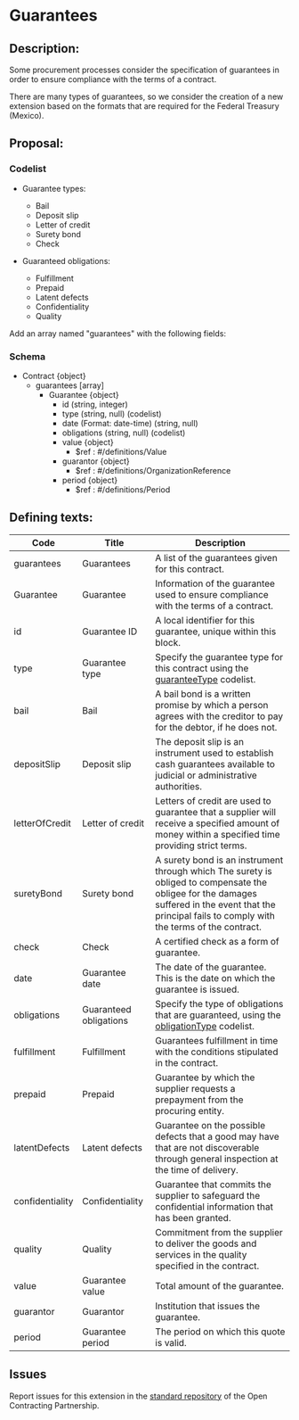 # Guarantees
## Description:

Some procurement processes consider the specification of guarantees in order to ensure compliance with the terms of a contract.

There are many types of guarantees, so we consider the creation of a new extension based on the formats that are required for the Federal Treasury (Mexico).

## Proposal:

### Codelist

  - Guarantee types:
    - Bail
    - Deposit slip
    - Letter of credit
    - Surety bond
    - Check

  - Guaranteed obligations:
    - Fulfillment
    - Prepaid
    - Latent defects
    - Confidentiality
    - Quality

Add an array named "guarantees" with the following fields:

### Schema
  - Contract {object}
    - guarantees [array]
      - Guarantee {object}
        - id (string, integer)
        - type (string, null) (codelist)
        - date (Format: date-time) (string, null)
        - obligations (string, null) (codelist)
        - value {object}  
          - $ref : #/definitions/Value
        - guarantor  {object}
          - $ref : #/definitions/OrganizationReference
        - period {object}
          - $ref : #/definitions/Period

## Defining texts:


**Code** | **Title** | **Description**
--|--|--
guarantees | Guarantees | A list of the guarantees given for this contract.
Guarantee | Guarantee | Information of the guarantee used to ensure compliance with the terms of a contract.
id | Guarantee ID | A local identifier for this guarantee, unique within this block.
type | Guarantee type | Specify the guarantee type for this contract using the [guaranteeType](https://github.com/INAImexico/ocds_guarantees_extension/blob/master/codelists/guaranteeType.csv) codelist.
bail | Bail | A bail bond is a written promise by which a person agrees with the creditor to pay for the debtor, if he does not.
depositSlip | Deposit slip | The deposit slip is an instrument used to establish cash guarantees available to judicial or administrative authorities.
letterOfCredit | Letter of credit | Letters of credit are used to guarantee that a supplier will receive a specified amount of money within a specified time providing strict terms.
suretyBond | Surety bond | A surety bond is an instrument through which The surety is obliged to compensate the obligee for the damages suffered in the event that the principal fails to comply with the terms of the contract.
check | Check | A certified check as a form of guarantee.
date | Guarantee date | The date of the guarantee. This is the date on which the guarantee is issued.
obligations | Guaranteed obligations | Specify the type of obligations that are guaranteed, using the [obligationType](https://github.com/INAImexico/ocds_guarantees_extension/blob/master/codelists/guaranteedObligations.csv) codelist.
fulfillment | Fulfillment | Guarantees fulfillment in time with the conditions stipulated in the contract.
prepaid | Prepaid | Guarantee by which the supplier requests a prepayment from the procuring entity.
latentDefects | Latent defects | Guarantee on the possible defects that a good may have that are not discoverable through general inspection at the time of delivery.
confidentiality | Confidentiality | Guarantee that commits the supplier to safeguard the confidential information that has been granted.
quality | Quality | Commitment from the supplier to deliver the goods and services in the quality specified in the contract.
value | Guarantee value | Total amount of the guarantee.
guarantor | Guarantor | Institution that issues the guarantee.
period | Guarantee period | The period on which this quote is valid.

## Issues 

Report issues for this extension in the [standard repository](https://github.com/open-contracting/standard/issues/651) of the Open Contracting Partnership.
